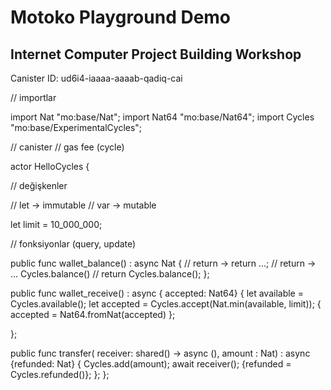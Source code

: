 # Motoko Playground Demo
## Internet Computer Project Building Workshop

Canister ID: ud6i4-iaaaa-aaaab-qadiq-cai

// importlar

import Nat "mo:base/Nat";
import Nat64 "mo:base/Nat64";
import Cycles "mo:base/ExperimentalCycles";

// canister
// gas fee (cycle)

actor HelloCycles {
  
  // değişkenler

  // let -> immutable
  // var -> mutable

  let limit = 10_000_000;

  // fonksiyonlar (query, update)

  public func wallet_balance() : async Nat {
    // return -> return ...;
    // return -> ...
    Cycles.balance()
    // return Cycles.balance();
  };

  public func wallet_receive() : async { accepted: Nat64} {
    let available = Cycles.available();
    let accepted = Cycles.accept(Nat.min(available, limit));
  { accepted = Nat64.fromNat(accepted) };
  
};

public func transfer(
  receiver: shared() -> async (),
  amount : Nat) : async {refunded: Nat} {
    Cycles.add(amount);
    await receiver();
    {refunded = Cycles.refunded()};
  };
};



